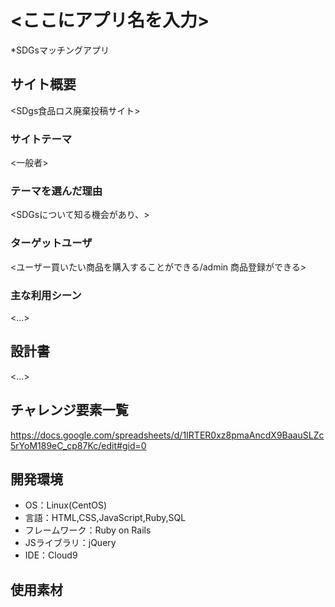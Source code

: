 # <ここにアプリ名を入力>
*SDGsマッチングアプリ
## サイト概要
<SDgs食品ロス廃棄投稿サイト>

### サイトテーマ
<一般者>

### テーマを選んだ理由
<SDGsについて知る機会があり、>

### ターゲットユーザ
<ユーザー買いたい商品を購入することができる/admin 商品登録ができる>

### 主な利用シーン
<...>

## 設計書
<...>

## チャレンジ要素一覧
<https://docs.google.com/spreadsheets/d/1IRTER0xz8pmaAncdX9BaauSLZc5rYoM189eC_cp87Kc/edit#gid=0>

## 開発環境
- OS：Linux(CentOS)
- 言語：HTML,CSS,JavaScript,Ruby,SQL
- フレームワーク：Ruby on Rails
- JSライブラリ：jQuery
- IDE：Cloud9

## 使用素材
